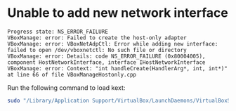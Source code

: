 # Unable to add new network interface

```console
Progress state: NS_ERROR_FAILURE
VBoxManage: error: Failed to create the host-only adapter
VBoxManage: error: VBoxNetAdpCtl: Error while adding new interface: failed to open /dev/vboxnetctl: No such file or directory
VBoxManage: error: Details: code NS_ERROR_FAILURE (0x80004005), component HostNetworkInterface, interface IHostNetworkInterface
VBoxManage: error: Context: "int handleCreate(HandlerArg*, int, int*)" at line 66 of file VBoxManageHostonly.cpp
```

Run the following command to load kext:

```bash
sudo "/Library/Application Support/VirtualBox/LaunchDaemons/VirtualBoxStartup.sh" restart
```
